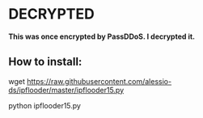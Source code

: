 # DECRYPTED

**This was once encrypted by PassDDoS. I decrypted it.**

## How to install:
wget https://raw.githubusercontent.com/alessio-ds/ipflooder/master/ipflooder15.py

python ipflooder15.py
